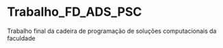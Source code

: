 # Trabalho_FD_ADS_PSC
Trabalho final da cadeira de programação de soluções computacionais da faculdade
